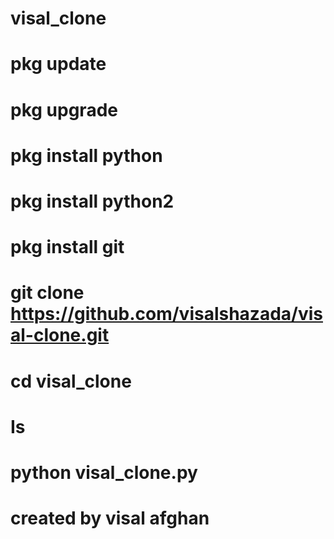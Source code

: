 # visal_clone
# pkg update
# pkg upgrade
# pkg install python
# pkg install python2
# pkg install git
# git clone https://github.com/visalshazada/visal-clone.git

# cd visal_clone
# Is
# python visal_clone.py
# created by visal afghan










